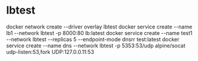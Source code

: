 # lbtest

docker network create --driver overlay lbtest
docker service create --name lb1 --network lbtest -p 8000:80 lb:latest
docker service create --name test1 --network lbtest --replicas 5 --endpoint-mode dnsrr test:latest
docker service create --name dns --network lbtest -p 5353:53/udp alpine/socat udp-listen:53,fork UDP:127.0.0.11:53
